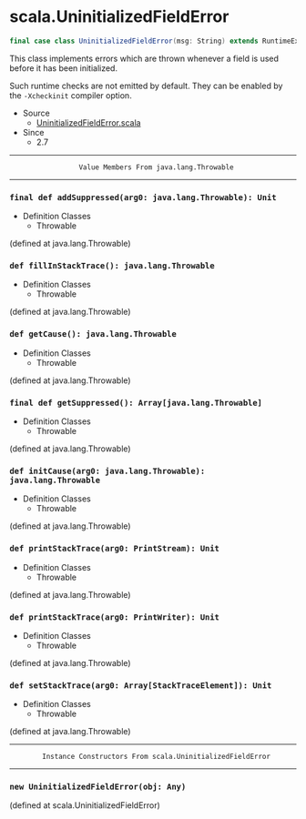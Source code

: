 
#                        scala.UninitializedFieldError                        #

```scala
final case class UninitializedFieldError(msg: String) extends RuntimeException with Product with Serializable
```

This class implements errors which are thrown whenever a field is used before it
has been initialized.

Such runtime checks are not emitted by default. They can be enabled by the
 `-Xcheckinit` compiler option.

* Source
  * [UninitializedFieldError.scala](https://github.com/scala/scala/tree/6d09a1ba5f/src/library/scala/UninitializedFieldError.scala#L1)
* Since
  * 2.7


--------------------------------------------------------------------------------
                     Value Members From java.lang.Throwable
--------------------------------------------------------------------------------


### `final def addSuppressed(arg0: java.lang.Throwable): Unit`               ###

* Definition Classes
  * Throwable

(defined at java.lang.Throwable)


### `def fillInStackTrace(): java.lang.Throwable`                            ###

* Definition Classes
  * Throwable

(defined at java.lang.Throwable)


### `def getCause(): java.lang.Throwable`                                    ###

* Definition Classes
  * Throwable

(defined at java.lang.Throwable)


### `final def getSuppressed(): Array[java.lang.Throwable]`                  ###

* Definition Classes
  * Throwable

(defined at java.lang.Throwable)


### `def initCause(arg0: java.lang.Throwable): java.lang.Throwable`          ###

* Definition Classes
  * Throwable

(defined at java.lang.Throwable)


### `def printStackTrace(arg0: PrintStream): Unit`                           ###

* Definition Classes
  * Throwable

(defined at java.lang.Throwable)


### `def printStackTrace(arg0: PrintWriter): Unit`                           ###

* Definition Classes
  * Throwable

(defined at java.lang.Throwable)


### `def setStackTrace(arg0: Array[StackTraceElement]): Unit`                ###

* Definition Classes
  * Throwable

(defined at java.lang.Throwable)


--------------------------------------------------------------------------------
            Instance Constructors From scala.UninitializedFieldError
--------------------------------------------------------------------------------


### `new UninitializedFieldError(obj: Any)`                                  ###
(defined at scala.UninitializedFieldError)

